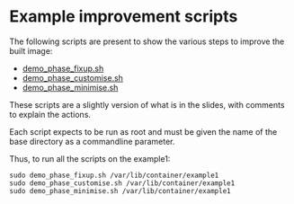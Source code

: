 # Example improvement scripts

The following scripts are present to show the various steps to improve the
built image:
- [demo_phase_fixup.sh](demo_phase_fixup.sh)
- [demo_phase_customise.sh](demo_phase_customise.sh)
- [demo_phase_minimise.sh](demo_phase_minimise.sh)

These scripts are a slightly version of what is in the slides, with comments
to explain the actions.

Each script expects to be run as root and must be given the name of the
base directory as a commandline parameter.

Thus, to run all the scripts on the example1:

```
sudo demo_phase_fixup.sh /var/lib/container/example1
sudo demo_phase_customise.sh /var/lib/container/example1
sudo demo_phase_minimise.sh /var/lib/container/example1
```
